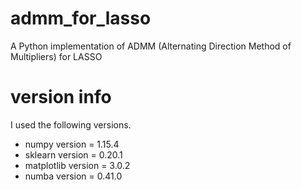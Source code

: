 # admm_for_lasso
A Python implementation of ADMM (Alternating Direction Method of Multipliers) for LASSO
# version info
I used the following versions.
* numpy version = 1.15.4
* sklearn version = 0.20.1
* matplotlib version = 3.0.2
* numba version = 0.41.0

